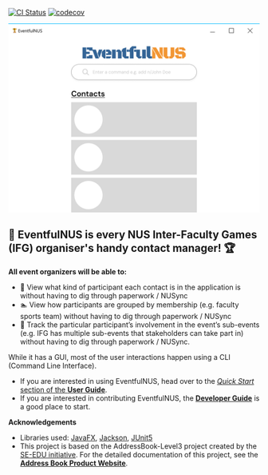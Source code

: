 [![CI Status](https://github.com/AY2425S1-CS2103T-W14-4/tp/actions/workflows/gradle.yml/badge.svg)](https://github.com/AY2425S1-CS2103T-W14-4/tp/actions)
[![codecov](https://codecov.io/gh/AY2425S1-CS2103T-W14-4/tp/graph/badge.svg?token=0K30EFA4RC)](https://codecov.io/gh/AY2425S1-CS2103T-W14-4/tp)

![Ui](docs/images/Ui.png)

**<h2>🦁 EventfulNUS is every NUS Inter-Faculty Games (IFG) organiser's handy contact manager! 🏆</h2>**

**All event organizers will be able to:**
- 🏀 View what kind of participant each contact is in the application is without having to dig through paperwork / NUSync
- 🏊 View how participants are grouped by membership (e.g. faculty sports team) without having to dig through paperwork / NUSync
- 🎾 Track the particular participant’s involvement in the event’s sub-events (e.g. IFG has multiple sub-events that stakeholders can take part in) without having to dig through paperwork / NUSync.

While it has a GUI, most of the user interactions happen using a CLI (Command Line Interface).

* If you are interested in using EventfulNUS, head over to the [_Quick Start_ section of the **User Guide**](https://ay2425s1-cs2103t-w14-4.github.io/tp/UserGuide.html#quick-start).
* If you are interested in contributing EventfulNUS, the [**Developer Guide**](https://ay2425s1-cs2103t-w14-4.github.io/tp/DeveloperGuide.html) is a good place to start.


**Acknowledgements**

* Libraries used: [JavaFX](https://openjfx.io/), [Jackson](https://github.com/FasterXML/jackson), [JUnit5](https://github.com/junit-team/junit5)
* This project is based on the AddressBook-Level3 project created by the [SE-EDU initiative](https://se-education.org). For the detailed documentation of this project, see the **[Address Book Product Website](https://se-education.org/addressbook-level3)**.

